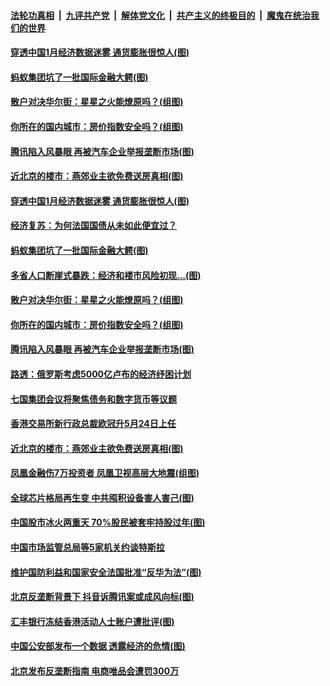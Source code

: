 ####  [法轮功真相](../../../../basic/blob/master/README.md?t=02110331) &nbsp;|&nbsp; [九评共产党](../../../../9ping.md/blob/master/README.md?t=02110331) &nbsp;|&nbsp; [解体党文化](../../../../jtdwh.md/blob/master/README.md?t=02110331)  &nbsp;|&nbsp; [共产主义的终极目的](../../../../gczydzjmd.md/blob/master/README.md?t=02110331) &nbsp;|&nbsp; [魔鬼在统治我们的世界](../../../../mgztzwmdsj.md/blob/master/README.md?t=02110331) 

#### [穿透中国1月经济数据迷雾 通货膨胀很惊人(图)](../pages/p5/962111.md?t=02110331) 

#### [蚂蚁集团坑了一批国际金融大鳄(图)](../pages/p5/962090.md?t=02110331) 

#### [散户对决华尔街：星星之火能燎原吗？(组图)](../pages/p5/962035.md?t=02110331) 

#### [你所在的国内城市：房价指数安全吗？(组图)](../pages/p5/962039.md?t=02110331) 

#### [腾讯陷入风暴眼 再被汽车企业举报垄断市场(图)](../pages/p5/962015.md?t=02110331) 

#### [近北京的楼市：燕郊业主欲免费送房真相(图)](../pages/p5/961980.md?t=02110331) 

#### [穿透中国1月经济数据迷雾 通货膨胀很惊人(图)](../pages/p5/962111.md?t=02110331) 

#### [经济复苏：为何法国国债从未如此便宜过？](../pages/p5/962096.md?t=02110331) 

#### [蚂蚁集团坑了一批国际金融大鳄(图)](../pages/p5/962090.md?t=02110331) 

#### [多省人口断崖式暴跌：经济和楼市风险初现…(图)](../pages/p5/962044.md?t=02110331) 

#### [散户对决华尔街：星星之火能燎原吗？(组图)](../pages/p5/962035.md?t=02110331) 

#### [你所在的国内城市：房价指数安全吗？(组图)](../pages/p5/962039.md?t=02110331) 

#### [腾讯陷入风暴眼 再被汽车企业举报垄断市场(图)](../pages/p5/962015.md?t=02110331) 

#### [路透：俄罗斯考虑5000亿卢布的经济纾困计划](../pages/p5/961988.md?t=02110331) 

#### [七国集团会议将聚焦债务和数字货币等议题](../pages/p5/961985.md?t=02110331) 

#### [香港交易所新行政总裁欧冠升5月24日上任](../pages/p5/961983.md?t=02110331) 

#### [近北京的楼市：燕郊业主欲免费送房真相(图)](../pages/p5/961980.md?t=02110331) 

#### [凤凰金融伤7万投资者 凤凰卫视高层大地震(组图)](../pages/p5/961978.md?t=02110331) 

#### [全球芯片格局再生变 中共囤积设备害人害己(图)](../pages/p5/961975.md?t=02110331) 

#### [中国股市冰火两重天 70%股民被套牢持股过年(图)](../pages/p5/961909.md?t=02110331) 

#### [中国市场监管总局等5家机关约谈特斯拉](../pages/p5/961966.md?t=02110331) 

#### [维护国防利益和国家安全法国批准“反华为法”(图)](../pages/p5/961927.md?t=02110331) 

#### [北京反垄断背景下 抖音诉腾讯案或成风向标(图)](../pages/p5/961922.md?t=02110331) 

#### [汇丰银行冻结香港活动人士账户遭批评(图)](../pages/p5/961920.md?t=02110331) 

#### [中国公安部发布一个数据 透露经济的危情(图)](../pages/p5/961887.md?t=02110331) 

#### [北京发布反垄断指南 电商唯品会遭罚300万](../pages/p5/961867.md?t=02110331) 

